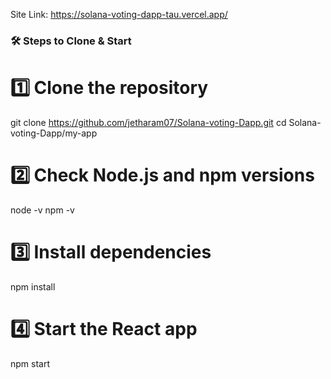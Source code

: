 Site Link: https://solana-voting-dapp-tau.vercel.app/

### 🛠 Steps to Clone & Start

# 1️⃣ Clone the repository
git clone https://github.com/jetharam07/Solana-voting-Dapp.git
cd Solana-voting-Dapp/my-app

# 2️⃣ Check Node.js and npm versions
node -v
npm -v

# 3️⃣ Install dependencies
npm install

# 4️⃣ Start the React app
npm start



